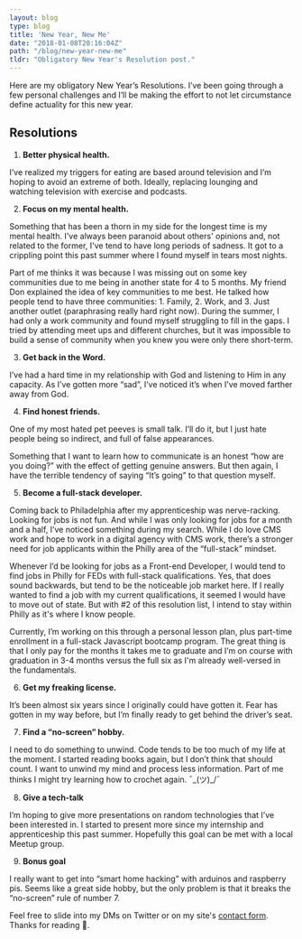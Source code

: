 ```yaml
---
layout: blog
type: blog
title: 'New Year, New Me'
date: "2018-01-08T20:16:04Z"
path: "/blog/new-year-new-me"
tldr: "Obligatory New Year's Resolution post."
---
```


Here are my obligatory New Year’s Resolutions. I’ve been going through a few personal challenges and I’ll be making the effort to not let circumstance define actuality for this new year.

## Resolutions
1. **Better physical health.** 

I’ve realized my triggers for eating are based around television and I’m hoping to avoid an extreme of both. Ideally, replacing lounging and watching television with exercise and podcasts.

2. **Focus on my mental health.**

Something that has been a thorn in my side for the longest time is my mental health. I've always been paranoid about others' opinions and, not related to the former, I've tend to have long periods of sadness. It got to a crippling point this past summer where I found myself in tears most nights.

Part of me thinks it was because I was missing out on some key communities due to me being in another state for 4 to 5 months. My friend Don explained the idea of key communities to me best. He talked how people tend to have three communities: 1. Family, 2. Work, and 3. Just another outlet (paraphrasing really hard right now). During the summer, I had only a work community and found myself struggling to fill in the gaps. I tried by attending meet ups and different churches, but it was impossible to build a sense of community when you knew you were only there short-term.

3. **Get back in the Word.**

 I’ve had a hard time in my relationship with God and listening to Him in any capacity.  As I’ve gotten more “sad”, I’ve noticed it’s when I’ve moved farther away from God.

4. **Find honest friends.**

One of my most hated pet peeves is small talk. I’ll do it, but I just hate people being so indirect, and full of false appearances.

Something that I want to learn how to communicate is an honest “how are you doing?” with the effect of getting genuine answers. But then again, I have the terrible tendency of saying “It’s going” to that question myself.

5. **Become a full-stack developer.**

 Coming back to Philadelphia after my apprenticeship was nerve-racking. Looking for jobs is not fun. And while I was only looking for jobs for a month and a half, I’ve noticed something during my search. While I do love CMS work and hope to work in a digital agency with CMS work, there’s a stronger need for job applicants within the Philly area of the “full-stack” mindset.
 
 Whenever I’d be looking for jobs as a Front-end Developer, I would tend to find jobs in Philly for FEDs with full-stack qualifications. Yes, that does sound backwards, but tend to be the noticeable job market here. If I really wanted to find a job with my current qualifications, it seemed I would have to move out of state. But with #2 of this resolution list, I intend to stay within Philly as it's where I know people. 

 Currently, I’m working on this through a personal lesson plan, plus part-time enrollment in a full-stack Javascript bootcamp program. The great thing is that I only pay for the months it takes me to graduate and I’m on course with graduation in 3-4 months versus the full six as I'm already well-versed in the fundamentals.

6. **Get my freaking license.**

 It’s been almost six years since I originally could have gotten it. Fear has gotten in my way before, but I’m finally ready to get behind the driver’s seat.

7. **Find a “no-screen” hobby.**

I need to do something to unwind. Code tends to be too much of my life at the moment. I started reading books again, but I don’t think that should count. I want to unwind my mind and process less information. Part of me thinks I might try learning how to crochet again. 
<span role="img" aria-label="I dunno">¯\_(ツ)_/¯</span>
 
8. **Give a tech-talk**

I’m hoping to give more presentations on random technologies that I’ve been interested in. I started to present more since my internship and apprenticeship this past summer. Hopefully this goal can be met with a local Meetup group.

9. **Bonus goal**

I really want to get into “smart home hacking” with arduinos and raspberry pis. Seems like a great side hobby, but the only problem is that it breaks the “no-screen” rule of number 7. 

Feel free to slide into my DMs on Twitter or on my site's [contact form](/contact). Thanks for reading 
<span role="img" aria-label="">👋</span>.